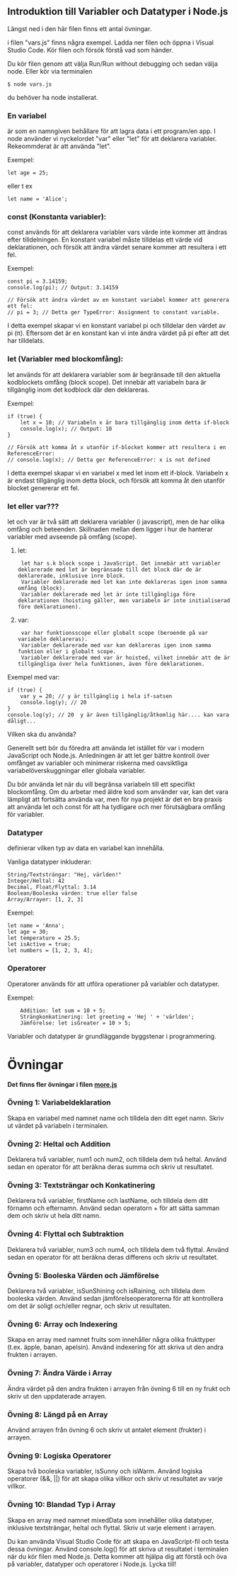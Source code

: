 ## Introduktion till Variabler och Datatyper i Node.js

Längst ned i den här filen finns ett antal övningar.

i filen "vars.js" finns några exempel.
Ladda ner filen och öppna i Visual Studio Code.
Kör filen och försök förstå vad som händer.

Du kör filen genom att välja Run/Run without debugging och sedan välja node. Eller kör via terminalen

    $ node vars.js


du behöver ha node installerat.



### En variabel 
är som en namngiven behållare för att lagra data i ett program/en app. 
I node använder vi nyckelordet "var" eller "let" för att deklarera variabler.
Rekeommderat är att använda "let".

Exempel: 

    let age = 25; 

eller t ex
    
    let name = 'Alice';


### const (Konstanta variabler):

const används för att deklarera variabler vars värde inte kommer att ändras efter tilldelningen. En konstant variabel måste tilldelas ett värde vid deklarationen, och försök att ändra värdet senare kommer att resultera i ett fel.

Exempel:

    const pi = 3.14159;
    console.log(pi); // Output: 3.14159

    // Försök att ändra värdet av en konstant variabel kommer att generera ett fel:
    // pi = 3; // Detta ger TypeError: Assignment to constant variable.

I detta exempel skapar vi en konstant variabel pi och tilldelar den värdet av pi (π). Eftersom det är en konstant kan vi inte ändra värdet på pi efter att det har tilldelats.

### let (Variabler med blockomfång):

let används för att deklarera variabler som är begränsade till den aktuella kodblockets omfång (block scope). Det innebär att variabeln bara är tillgänglig inom det kodblock där den deklareras.

Exempel:

    if (true) {
        let x = 10; // Variabeln x är bara tillgänglig inom detta if-block
        console.log(x); // Output: 10
    }

    // Försök att komma åt x utanför if-blocket kommer att resultera i en ReferenceError:
    // console.log(x); // Detta ger ReferenceError: x is not defined

I detta exempel skapar vi en variabel x med let inom ett if-block. Variabeln x är endast tillgänglig inom detta block, och försök att komma åt den utanför blocket genererar ett fel.


### let eller var???
let och var är två sätt att deklarera variabler (i javascript), men de har olika omfång och beteenden. Skillnaden mellan dem ligger i hur de hanterar variabler med avseende på omfång (scope).

1. let:

        let har s.k block scope i JavaScript. Det innebär att variabler deklarerade med let är begränsade till det block där de är deklarerade, inklusive inre block.
        Variabler deklarerade med let kan inte deklareras igen inom samma omfång (block).
        Variabler deklarerade med let är inte tillgängliga före deklarationen (hoisting gäller, men variabeln är inte initialiserad före deklarationen).


2. var:

        var har funktionsscope eller globalt scope (beroende på var variabeln deklareras).
        Variabler deklarerade med var kan deklareras igen inom samma funktion eller i globalt scope.
        Variabler deklarerade med var är hoisted, vilket innebär att de är tillgängliga över hela funktionen, även före deklarationen.

Exempel med var:

    if (true) {
        var y = 20; // y är tillgänglig i hela if-satsen
        console.log(y); // 20
    }
    console.log(y); // 20  y är även tillgänglig/åtkomlig här.... kan vara dåligt...

Vilken ska du använda?

Generellt sett bör du föredra att använda let istället för var i modern JavaScript och Node.js. Anledningen är att let ger bättre kontroll över omfånget av variabler och minimerar riskerna med oavsiktliga variabelöverskuggningar eller globala variabler.

Du bör använda let när du vill begränsa variabeln till ett specifikt blockomfång. Om du arbetar med äldre kod som använder var, kan det vara lämpligt att fortsätta använda var, men för nya projekt är det en bra praxis att använda let och const för att ha tydligare och mer förutsägbara omfång för variabler.


### Datatyper 
definierar vilken typ av data en variabel kan innehålla.

Vanliga datatyper inkluderar:

    String/Textsträngar: "Hej, världen!"
    Integer/Heltal: 42
    Decimal, Float/Flyttal: 3.14
    Boolean/Booleska värden: true eller false
    Array/Arrayer: [1, 2, 3]

Exempel:

    let name = 'Anna';
    let age = 30;
    let temperature = 25.5;
    let isActive = true;
    let numbers = [1, 2, 3, 4];

### Operatorer
Operatorer används för att utföra operationer på variabler och datatyper.

Exempel:
        
        Addition: let sum = 10 + 5;
        Strängkonkatinering: let greeting = 'Hej ' + 'världen';
        Jämförelse: let isGreater = 10 > 5;

Variabler och datatyper är grundläggande byggstenar i programmering. 



# Övningar

**Det finns fler övningar i filen [more.js](more.js)**

### Övning 1: Variabeldeklaration
Skapa en variabel med namnet name och tilldela den ditt eget namn. Skriv ut värdet på variabeln i terminalen.

### Övning 2: Heltal och Addition
Deklarera två variabler, num1 och num2, och tilldela dem två heltal. Använd sedan en operator för att beräkna deras summa och skriv ut resultatet.

### Övning 3: Textsträngar och Konkatinering
Deklarera två variabler, firstName och lastName, och tilldela dem ditt förnamn och efternamn. Använd sedan operatorn + för att sätta samman dem och skriv ut hela ditt namn.

### Övning 4: Flyttal och Subtraktion
Deklarera två variabler, num3 och num4, och tilldela dem två flyttal. Använd sedan en operator för att beräkna deras differens och skriv ut resultatet.

### Övning 5: Booleska Värden och Jämförelse
Deklarera två variabler, isSunShining och isRaining, och tilldela dem booleska värden. Använd sedan jämförelseoperatorerna för att kontrollera om det är soligt och/eller regnar, och skriv ut resultaten.

### Övning 6: Array och Indexering
Skapa en array med namnet fruits som innehåller några olika frukttyper (t.ex. äpple, banan, apelsin). Använd indexering för att skriva ut den andra frukten i arrayen.

### Övning 7: Ändra Värde i Array
Ändra värdet på den andra frukten i arrayen från övning 6 till en ny frukt och skriv ut den uppdaterade arrayen.

### Övning 8: Längd på en Array
Använd arrayen från övning 6 och skriv ut antalet element (frukter) i arrayen.

### Övning 9: Logiska Operatorer
Skapa två booleska variabler, isSunny och isWarm. Använd logiska operatorer (&&, ||) för att skapa olika villkor och skriv ut resultatet av varje villkor.

### Övning 10: Blandad Typ i Array
Skapa en array med namnet mixedData som innehåller olika datatyper, inklusive textsträngar, heltal och flyttal. Skriv ut varje element i arrayen.

Du kan använda Visual Studio Code för att skapa en JavaScript-fil och testa dessa övningar. Använd console.log() för att skriva ut resultatet i terminalen när du kör filen med Node.js. Detta kommer att hjälpa dig att förstå och öva på variabler, datatyper och operatorer i Node.js. Lycka till!
